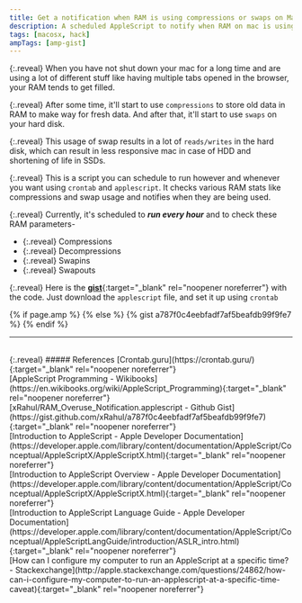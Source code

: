 ```yaml
---
title: Get a notification when RAM is using compressions or swaps on MacOSX
description: A scheduled AppleScript to notify when RAM on mac is using compression or swaps. This is useful to find out when your mac gets less responsive so you can take appropriate measures, or when you have SSD installed as swaps reduce its life.
tags: [macosx, hack]
ampTags: [amp-gist]
---
```


{:.reveal}
When you have not shut down your mac for a long time and are using a lot of different stuff like having multiple tabs opened in the browser, your RAM tends to get filled.

{:.reveal}
After some time, it'll start to use `compressions` to store old data in RAM to make way for fresh data. And after that, it'll start to use `swaps` on your hard disk.

{:.reveal}
This usage of swap results in a lot of `reads/writes` in the hard disk, which can result in less responsive mac in case of HDD and shortening of life in SSDs.

{:.reveal}
This is a script you can schedule to run however and whenever you want using `crontab` and `applescript`. It checks various RAM stats like compressions and swap usage and notifies when they are being used.

{:.reveal}
Currently, it's scheduled to **_run every hour_** and to check these RAM parameters-
* {:.reveal} Compressions
* {:.reveal} Decompressions
* {:.reveal} Swapins
* {:.reveal} Swapouts

{:.reveal}
Here is the [**gist**](https://gist.github.com/xRahul/a787f0c4eebfadf7af5beafdb99f9fe7){:target="_blank" rel="noopener noreferrer"} with the code. Just download the `applescript` file, and set it up using `crontab`

{% if page.amp %}
<amp-gist
    data-gistid="a787f0c4eebfadf7af5beafdb99f9fe7"
    data-file="RAM_Overuse_Notification.applescript"
    layout="fixed-height"
    height="985">
</amp-gist>
{% else %}
{% gist a787f0c4eebfadf7af5beafdb99f9fe7 %}
{% endif %}



---
<br>
{:.reveal}
##### References
[Crontab.guru](https://crontab.guru/){:target="_blank" rel="noopener noreferrer"} 
<br>
[AppleScript Programming - Wikibooks](https://en.wikibooks.org/wiki/AppleScript_Programming){:target="_blank" rel="noopener noreferrer"} 
<br>
[xRahul/RAM_Overuse_Notification.applescript - Github Gist](https://gist.github.com/xRahul/a787f0c4eebfadf7af5beafdb99f9fe7){:target="_blank" rel="noopener noreferrer"} 
<br>
[Introduction to AppleScript - Apple Developer Documentation](https://developer.apple.com/library/content/documentation/AppleScript/Conceptual/AppleScriptX/AppleScriptX.html){:target="_blank" rel="noopener noreferrer"} 
<br>
[Introduction to AppleScript Overview - Apple Developer Documentation](https://developer.apple.com/library/content/documentation/AppleScript/Conceptual/AppleScriptX/AppleScriptX.html){:target="_blank" rel="noopener noreferrer"} 
<br>
[Introduction to AppleScript Language Guide - Apple Developer Documentation](https://developer.apple.com/library/content/documentation/AppleScript/Conceptual/AppleScriptLangGuide/introduction/ASLR_intro.html){:target="_blank" rel="noopener noreferrer"}
<br>
[How can I configure my computer to run an AppleScript at a specific time? -  Stackexchange](http://apple.stackexchange.com/questions/24862/how-can-i-configure-my-computer-to-run-an-applescript-at-a-specific-time-caveat){:target="_blank" rel="noopener noreferrer"} 
<br>

